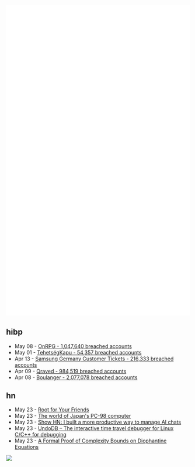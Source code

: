 ![Metrics](https://raw.githubusercontent.com/phixion/phixion/master/metrics.svg)

## hibp

<!--
for https://github.com/phixion/phixion/blob/main/.github/workflows/feeds.yml
-->
<!--START_SECTION:haveibeenpwnd-->
- May 08 - [OnRPG - 1,047,640 breached accounts](https://haveibeenpwned.com/PwnedWebsites#OnRPG)
- May 01 - [TehetségKapu - 54,357 breached accounts](https://haveibeenpwned.com/PwnedWebsites#TehetsegKapu)
- Apr 13 - [Samsung Germany Customer Tickets - 216,333 breached accounts](https://haveibeenpwned.com/PwnedWebsites#SamsungGermany)
- Apr 09 - [Qraved - 984,519 breached accounts](https://haveibeenpwned.com/PwnedWebsites#Qraved)
- Apr 08 - [Boulanger - 2,077,078 breached accounts](https://haveibeenpwned.com/PwnedWebsites#Boulanger)
<!--END_SECTION:haveibeenpwnd-->

## hn

<!--
for https://github.com/phixion/phixion/blob/main/.github/workflows/feeds.yml
-->
<!--START_SECTION:hn-->
- May 23 - [Root for Your Friends](https://josephthacker.com/personal/2025/05/13/root-for-your-friends.html)
- May 23 - [The world of Japan's PC-98 computer](https://strangecomforts.com/the-strange-world-of-japans-pc-98-computer/)
- May 23 - [Show HN: I built a more productive way to manage AI chats](https://contextch.at)
- May 23 - [UndoDB – The interactive time travel debugger for Linux C/C++ for debugging](https://undo.io/)
- May 23 - [A Formal Proof of Complexity Bounds on Diophantine Equations](https://arxiv.org/abs/2505.16963)
<!--END_SECTION:hn-->

<!--
for https://yhype.me
-->
![](https://hit.yhype.me/github/profile?user_id=13013670)
